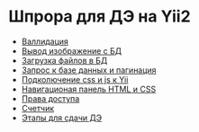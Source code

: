 # Шпрора для ДЭ на Yii2
* [Валлидация](validate.md)
* [Вывод изображение с БД](img.md)
* [Загрузка файлов в БД](load-img.md)
* [Запрос к базе данных и пагинация](database-query-and-pagination.md)
* [Подколючение css и js к Yii](linkStyle.md)
* [Навигационая панель HTML и CSS]()
* [Права доступа](access_rights.md)
* [Счетчик]()
* [Этапы для сдачи ДЭ](stages.md)

